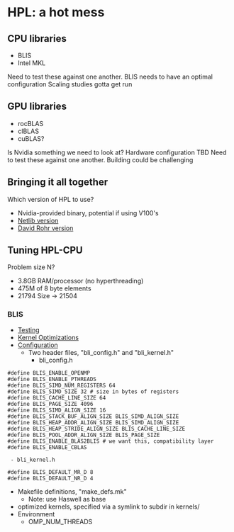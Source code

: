 # HPL: a hot mess

## CPU libraries
 - BLIS
 - Intel MKL

Need to test these against one another.
BLIS needs to have an optimal configuration
Scaling studies gotta get run


## GPU libraries
 - rocBLAS
 - clBLAS
 - cuBLAS?

Is Nvidia something we need to look at? Hardware configuration TBD
Need to test these against one another.
Building could be challenging


## Bringing it all together
Which version of HPL to use?
 - Nvidia-provided binary, potential if using V100's
 - [Netlib version](http://www.netlib.org/benchmark/hpl/)
 - [David Rohr version](https://github.com/davidrohr/hpl-gpu/wiki)



## Tuning HPL-CPU
Problem size N?
 - 3.8GB RAM/processor (no hyperthreading)
 - 475M of 8 byte elements
 - 21794 Size -> 21504



### BLIS
 - [Testing](https://github.com/flame/blis/wiki/Testsuite)
 - [Kernel Optimizations](https://github.com/flame/blis/wiki/KernelsHowTo)
 - [Configuration](https://github.com/flame/blis/wiki/ConfigurationHowTo)
   - Two header files, "bli_config.h" and "bli_kernel.h"
     - bli_config.h
```
#define BLIS_ENABLE_OPENMP
#define BLIS_ENABLE_PTHREADS
#define BLIS_SIMD_NUM_REGISTERS 64
#define BLIS_SIMD_SIZE 32 # size in bytes of registers
#define BLIS_CACHE_LINE_SIZE 64
#define BLIS_PAGE_SIZE 4096
#define BLIS_SIMD_ALIGN_SIZE 16
#define BLIS_STACK_BUF_ALIGN_SIZE BLIS_SIMD_ALIGN_SIZE
#define BLIS_HEAP_ADDR_ALIGN_SIZE BLIS_SIMD_ALIGN_SIZE
#define BLIS_HEAP_STRIDE_ALIGN_SIZE BLIS_CACHE_LINE_SIZE
#define BLIS_POOL_ADDR_ALIGN_SIZE BLIS_PAGE_SIZE
#define BLIS_ENABLE_BLAS2BLIS # we want this, compatibility layer
#define BLIS_ENABLE_CBLAS
```

     - bli_kernel.h
```
#define BLIS_DEFAULT_MR_D 8
#define BLIS_DEFAULT_NR_D 4

```

   - Makefile definitions, "make_defs.mk"
     - Note: use Haswell as base
   - optimized kernels, specified via a symlink to subdir in kernels/
 - Environment
   - OMP_NUM_THREADS




